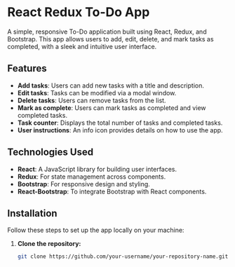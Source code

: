 # React Redux To-Do App

A simple, responsive To-Do application built using React, Redux, and Bootstrap. This app allows users to add, edit, delete, and mark tasks as completed, with a sleek and intuitive user interface.

## Features

- **Add tasks**: Users can add new tasks with a title and description.
- **Edit tasks**: Tasks can be modified via a modal window.
- **Delete tasks**: Users can remove tasks from the list.
- **Mark as complete**: Users can mark tasks as completed and view completed tasks.
- **Task counter**: Displays the total number of tasks and completed tasks.
- **User instructions**: An info icon provides details on how to use the app.

## Technologies Used

- **React**: A JavaScript library for building user interfaces.
- **Redux**: For state management across components.
- **Bootstrap**: For responsive design and styling.
- **React-Bootstrap**: To integrate Bootstrap with React components.


## Installation

Follow these steps to set up the app locally on your machine:

1. **Clone the repository:**
   ```bash
   git clone https://github.com/your-username/your-repository-name.git
